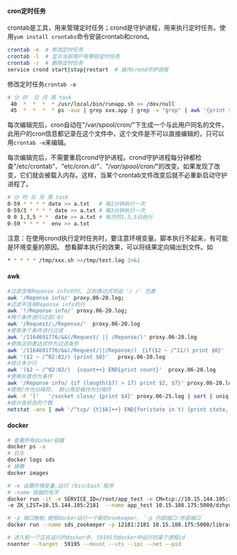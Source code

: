 #### cron定时任务

crontab是工具，用来管理定时任务；crond是守护进程，用来执行定时任务。使用`yum install crontabs`命令安装crontab和crond。

```sh
crontab -e  # 修改定时任务
crontab -l  # 显示当前用户有哪些定时任务
crontab -r  # 删除定时任务
service crond start|stop|restart  # 操作crond守护进程
```

修改定时任务`crontab -e`
```sh
# 分 时  日 月 周 task
 40  *  *  *  * /usr/local/bin/runapp.sh >> /dev/null
 45  *  *  *  * ps -aux | grep xxx.app | grep -v "grep" | awk '{print $2}' | xargs kill -9
```

每次编辑完后，cron自动在"/var/spool/cron/"下生成一个与此用户同名的文件，此用户的cron信息都记录在这个文件中，这个文件是不可以直接编辑的，只可以用`crontab -e`来编辑。

每次编辑完后，不需要重启crond守护进程。crond守护进程每分钟都检查"/etc/crontab"、"etc/cron.d/*"、"/var/spool/cron/*"的改变。如果发现了改变，它们就会被载入内存。这样，当某个crontab文件改变后就不必重新启动守护进程了。

```sh
# 分 时 日 月 周 task
0-59 * * * * date >> a.txt   # 每1分钟执行一次
0-59/3 * * * * date >> a.txt # 每3分钟执行一次
0 0 1,3,5 * *  date >> a.txt # 每月的1,3,5日执行
0-59 * * * *  env >> a.txt 
```

注意：在使用crond执行定时任务时，要注意环境变量。脚本执行不起来，有可能是环境变量的原因。
想看脚本执行的效果，可以将结果定向输出到文件。如
```sh
* * * * * /tmp/xxx.sh >>/tmp/test.log 2>&1
```

#### awk
```sh
#过滤含有Reponse info的行, 正则表达式将由 '/ /' 包裹
awk '/Reponse info/' proxy.06-20.log;      
#过滤不含有Reponse info的行
awk '!/Reponse info/' proxy.06-20.log;
#两个条件进行过滤(与)
awk '/Request/;/Reponse/'  proxy.06-20.log
#使用多个条件进行过滤
awk '/1164691776/&&(/Request/ || /Reponse/)' proxy.06-20.log
#使用正则表达式作为过滤条件
awk '/1164691776/&&(/Request/||/Reponse/)　{if($2 ~ /^11/) print $0}'
awk '($2 ~ /^02:02/) {print $0}'   proxy.06-20.log
#统计多少行
awk '($2 ~ /^02:02/)  {count++} END{print count}'  proxy.06-20.log
#使用长度作为条件
awk '/Reponse info/ {if (length($7) > 17) print $2, $7}' proxy.06-20.log
#使用[作为分隔符， 默认用空格作为分隔符
awk -F '['   '/socket close/ {print $4}' proxy.06-25.log | sort | uniq
#统计各状态的个数
netstat -ano | awk '/^tcp/ {t[$6]++} END{for(state in t) {print state, t[state]} }'
```

#### docker
```sh
# 查看所有docker容器
docker ps -a
# 日志
docker logs sds
# 镜像
docker images

# -e 设置环境变量,运行`/bin/bash`程序
# -name 容器的名字
docker run -it -e SERVICE_ID=/root/app_test -e CM=tcp://10.15.144.105:10400 
-e ZK_LIST=10.15.144.105:2181  --name app_test 10.15.108.175:5000/dzhyun/sds:1.0.209 /bin/bash

# -p 端口映射,使用docker运行一个新的zookeeper, `-p 内部端口:外部端口`
docker run --name sds_zookeeper -p 12181:2181 10.15.108.175:5000/library/zookeeper:3.4.6

# 进入到一个正在运行的docker中, 59195为docker中运行的某个进程id
nsenter --target  59195 --mount --uts --ipc --net --pid
```
